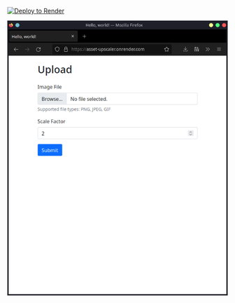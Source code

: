 [![Deploy to Render](https://render.com/images/deploy-to-render-button.svg)](https://render.com/deploy?repo=https://github.com/vfx1b/asset-upscaler-api)


![Screenshot](screenshot.png)
